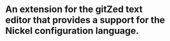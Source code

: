 # An extension for the gitZed text editor that provides a support for the Nickel configuration language.
